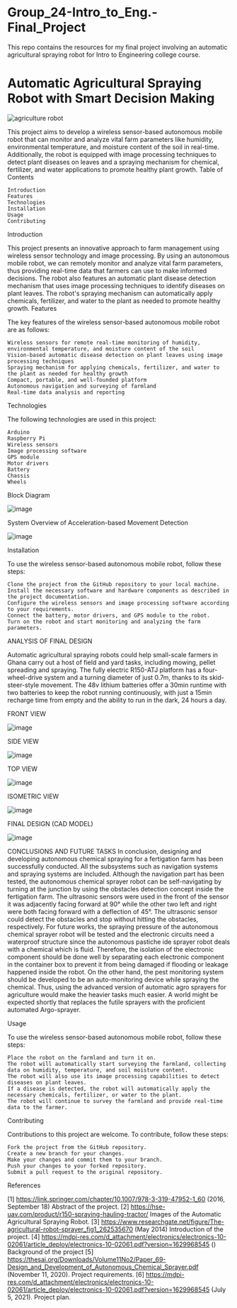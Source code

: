 # Group_24-Intro_to_Eng.-Final_Project
This repo contains the resources for my final project involving an automatic agricultural spraying robot for Intro to Engineering college course. 


# Automatic Agricultural Spraying Robot with Smart Decision Making

![agriculture robot](https://user-images.githubusercontent.com/102630199/227328328-5bf1bb1a-f203-48c6-8c99-83d3cca28a73.PNG)

This project aims to develop a wireless sensor-based autonomous mobile robot that can monitor and analyze vital farm parameters like humidity, environmental temperature, and moisture content of the soil in real-time. Additionally, the robot is equipped with image processing techniques to detect plant diseases on leaves and a spraying mechanism for chemical, fertilizer, and water applications to promote healthy plant growth.
Table of Contents

    Introduction
    Features
    Technologies
    Installation
    Usage
    Contributing

Introduction

This project presents an innovative approach to farm management using wireless sensor technology and image processing. By using an autonomous mobile robot, we can remotely monitor and analyze vital farm parameters, thus providing real-time data that farmers can use to make informed decisions. The robot also features an automatic plant disease detection mechanism that uses image processing techniques to identify diseases on plant leaves. The robot's spraying mechanism can automatically apply chemicals, fertilizer, and water to the plant as needed to promote healthy growth.
Features

The key features of the wireless sensor-based autonomous mobile robot are as follows:

    Wireless sensors for remote real-time monitoring of humidity, environmental temperature, and moisture content of the soil
    Vision-based automatic disease detection on plant leaves using image processing techniques
    Spraying mechanism for applying chemicals, fertilizer, and water to the plant as needed for healthy growth
    Compact, portable, and well-founded platform
    Autonomous navigation and surveying of farmland
    Real-time data analysis and reporting

Technologies

The following technologies are used in this project:

    Arduino
    Raspberry Pi
    Wireless sensors
    Image processing software
    GPS module
    Motor drivers
    Battery
    Chassis
    Wheels
    
Block Diagram

![image](https://user-images.githubusercontent.com/102630199/227329129-280c037a-50d2-4ecf-b241-8576bfb39a42.png)



System Overview of Acceleration-based Movement Detection

![image](https://user-images.githubusercontent.com/102630199/227329347-1f69ae14-e224-4336-ae0f-c094a48b1b89.png)

 

Installation

To use the wireless sensor-based autonomous mobile robot, follow these steps:

    Clone the project from the GitHub repository to your local machine.
    Install the necessary software and hardware components as described in the project documentation.
    Configure the wireless sensors and image processing software according to your requirements.
    Connect the battery, motor drivers, and GPS module to the robot.
    Turn on the robot and start monitoring and analyzing the farm parameters.
    

ANALYSIS OF FINAL DESIGN

Automatic agricultural spraying robots could help small-scale farmers in Ghana carry out a host of field and yard tasks, including mowing, pellet spreading and spraying.
The fully electric R150-ATJ platform has a four-wheel-drive system and a turning diameter of just 0.7m, thanks to its skid-steer-style movement.
The 48v lithium batteries offer a 30min runtime with two batteries to keep the robot running continuously, with just a 15min recharge time from empty and the ability to run in the dark, 24 hours a day.

FRONT VIEW

![image](https://user-images.githubusercontent.com/102630199/227329796-82ceb414-5184-4b27-b7b2-7edea9e07338.png)

SIDE VIEW

![image](https://user-images.githubusercontent.com/102630199/227329904-669ed587-3b31-4032-a386-20090aebf801.png)

TOP VIEW

![image](https://user-images.githubusercontent.com/102630199/227330071-ff3acde1-a78f-4234-8ad4-f5b067644d19.png)

ISOMETRIC VIEW

![image](https://user-images.githubusercontent.com/102630199/227330185-d640a441-cf30-41b2-91ff-fb1d8ffec08d.png)



FINAL DESIGN (CAD MODEL)

![image](https://user-images.githubusercontent.com/102630199/227330422-0ffde428-7af7-4727-868e-c3db779e779e.png)

CONCLUSIONS AND FUTURE TASKS
In conclusion, designing and developing autonomous chemical spraying for a fertigation farm has been successfully conducted. All the subsystems such as navigation systems and spraying systems are included. Although the navigation part has been tested, the autonomous chemical sprayer robot can be self-navigating by turning at the junction by using the obstacles detection concept inside the fertigation farm. The ultrasonic sensors were used in the front of the sensor it was adjacently facing forward at 90° while the other two left and right were both facing forward with a deflection of 45°. The ultrasonic sensor could detect the obstacles and stop without hitting the obstacles, respectively. For future works, the spraying pressure of the autonomous chemical sprayer robot will be tested and the electronic circuits need a waterproof structure since the autonomous pastiche ide sprayer robot deals with a chemical which is fluid. Therefore, the isolation of the electronic component should be done well by separating each electronic component in the container box to prevent it from being damaged if flooding or leakage happened inside the robot. On the other hand, the pest monitoring system should be developed to be an auto-monitoring device while spraying the chemical. Thus, using the advanced version of automatic agro sprayers for agriculture would make the heavier tasks much easier. A world might be expected shortly that replaces the futile sprayers with the proficient automated Argo-sprayer.


Usage

To use the wireless sensor-based autonomous mobile robot, follow these steps:

    Place the robot on the farmland and turn it on.
    The robot will automatically start surveying the farmland, collecting data on humidity, temperature, and soil moisture content.
    The robot will also use its image processing capabilities to detect diseases on plant leaves.
    If a disease is detected, the robot will automatically apply the necessary chemicals, fertilizer, or water to the plant.
    The robot will continue to survey the farmland and provide real-time data to the farmer.

Contributing

Contributions to this project are welcome. To contribute, follow these steps:

    Fork the project from the GitHub repository.
    Create a new branch for your changes.
    Make your changes and commit them to your branch.
    Push your changes to your forked repository.
    Submit a pull request to the original repository.
    
References

[1] https://link.springer.com/chapter/10.1007/978-3-319-47952-1_60  (2016, September 18) Abstract of the project.
[2] https://hse-uav.com/product/r150-spraying-hauling-tractor/ Images of the Automatic Agricultural Spraying Robot.
[3] https://www.researchgate.net/figure/The-agricultural-robot-sprayer_fig1_262535670 (May 2014) Introduction of the project.
[4] https://mdpi-res.com/d_attachment/electronics/electronics-10-02061/article_deploy/electronics-10-02061.pdf?version=1629968545 () Background of the project
[5] https://thesai.org/Downloads/Volume11No2/Paper_69-Design_and_Development_of_Autonomous_Chemical_Sprayer.pdf (November 11, 2020). Project requirements.
[6] https://mdpi-res.com/d_attachment/electronics/electronics-10-02061/article_deploy/electronics-10-02061.pdf?version=1629968545 (July 5, 2021). Project plan.

